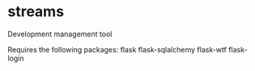 streams
=======

Development management tool

Requires the following packages:
flask
flask-sqlalchemy
flask-wtf
flask-login
